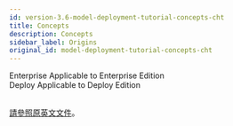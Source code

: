 ```yaml
---
id: version-3.6-model-deployment-tutorial-concepts-cht
title: Concepts
description: Concepts
sidebar_label: Origins
original_id: model-deployment-tutorial-concepts-cht
---
```


<div class="label-sect">
  <div class="ee-only tooltip">Enterprise
    <span class="tooltiptext">Applicable to Enterprise Edition</span>
  </div>
  <div class="deploy-only tooltip">Deploy
    <span class="tooltiptext">Applicable to Deploy Edition</span>
  </div>
</div>
<br>

[請參照原英文文件](../model-deployment-tutorial-concepts)。
